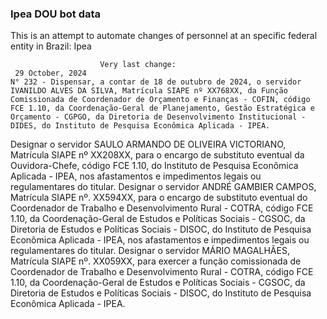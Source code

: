  ### Ipea DOU bot data
 This is an attempt to automate changes of personnel at an specific federal entity in Brazil: Ipea
 
                        Very last change: 
 	 29 October, 2024
	N° 232 - Dispensar, a contar de 18 de outubro de 2024, o servidor IVANILDO ALVES DA SILVA, Matrícula SIAPE nº XX768XX, da Função Comissionada de Coordenador de Orçamento e Finanças - COFIN, código FCE 1.10, da Coordenação-Geral de Planejamento, Gestão Estratégica e Orçamento - CGPGO, da Diretoria de Desenvolvimento Institucional - DIDES, do Instituto de Pesquisa Econômica Aplicada - IPEA.
Designar o servidor SAULO ARMANDO DE OLIVEIRA VICTORIANO, Matrícula SIAPE nº XX208XX, para o encargo de substituto eventual da Ouvidora-Chefe, código FCE 1.10, do Instituto de Pesquisa Econômica Aplicada - IPEA, nos afastamentos e impedimentos legais ou regulamentares do titular.
Designar o servidor ANDRÉ GAMBIER CAMPOS, Matrícula SIAPE nº. XX594XX, para o encargo de substituto eventual do Coordenador de Trabalho e Desenvolvimento Rural - COTRA, código FCE 1.10, da Coordenação-Geral de Estudos e Políticas Sociais - CGSOC, da Diretoria de Estudos e Políticas Sociais - DISOC, do Instituto de Pesquisa Econômica Aplicada - IPEA, nos afastamentos e impedimentos legais ou regulamentares do titular.
Designar o servidor MÁRIO MAGALHÃES, Matrícula SIAPE nº. XX059XX, para exercer a função comissionada de Coordenador de Trabalho e Desenvolvimento Rural - COTRA, código FCE 1.10, da Coordenação-Geral de Estudos e Políticas Sociais - CGSOC, da Diretoria de Estudos e Políticas Sociais - DISOC, do Instituto de Pesquisa Econômica Aplicada - IPEA.
